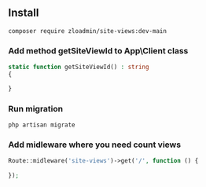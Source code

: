 ## Install 
`composer require zloadmin/site-views:dev-main`
### Add method getSiteViewId to App\Client class
```php
static function getSiteViewId() : string
{

}
```
### Run migration
`php artisan migrate`
### Add midleware where you need count views
```php
Route::midleware('site-views')->get('/', function () {
    
});
```